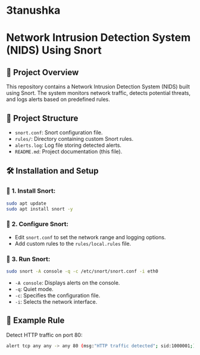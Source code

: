 # 3tanushka
# Network Intrusion Detection System (NIDS) Using Snort

## 📜 Project Overview
This repository contains a Network Intrusion Detection System (NIDS) built using Snort. The system monitors network traffic, detects potential threats, and logs alerts based on predefined rules.

## 📂 Project Structure
- `snort.conf`: Snort configuration file.
- `rules/`: Directory containing custom Snort rules.
- `alerts.log`: Log file storing detected alerts.
- `README.md`: Project documentation (this file).

## 🛠️ Installation and Setup
### 📌 **1. Install Snort:**
```bash
sudo apt update
sudo apt install snort -y
```

### 📌 **2. Configure Snort:**
- Edit `snort.conf` to set the network range and logging options.
- Add custom rules to the `rules/local.rules` file.

### 📌 **3. Run Snort:**
```bash
sudo snort -A console -q -c /etc/snort/snort.conf -i eth0
```
- `-A console`: Displays alerts on the console.
- `-q`: Quiet mode.
- `-c`: Specifies the configuration file.
- `-i`: Selects the network interface.

## 📝 Example Rule
Detect HTTP traffic on port 80:
```bash
alert tcp any any -> any 80 (msg:"HTTP traffic detected"; sid:1000001;)
```



